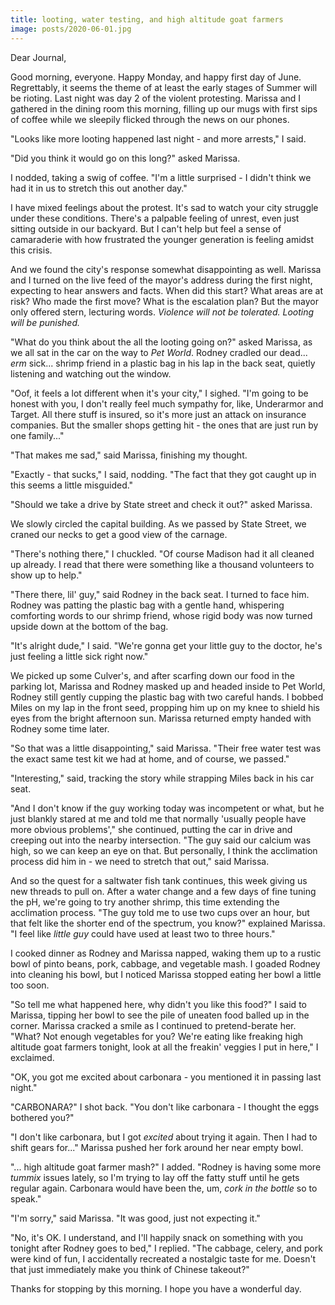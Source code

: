 ```yaml
---
title: looting, water testing, and high altitude goat farmers
image: posts/2020-06-01.jpg
---
```


Dear Journal,

Good morning, everyone.  Happy Monday, and happy first day of June.
Regrettably, it seems the theme of at least the early stages of Summer
will be rioting.  Last night was day 2 of the violent protesting.
Marissa and I gathered in the dining room this morning, filling up our
mugs with first sips of coffee while we sleepily flicked through the
news on our phones.

"Looks like more looting happened last night - and more arrests," I
said.

"Did you think it would go on this long?" asked Marissa.

I nodded, taking a swig of coffee.  "I'm a little surprised - I didn't
think we had it in us to stretch this out another day."

I have mixed feelings about the protest.  It's sad to watch your city
struggle under these conditions.  There's a palpable feeling of
unrest, even just sitting outside in our backyard.  But I can't help
but feel a sense of camaraderie with how frustrated the younger
generation is feeling amidst this crisis.

And we found the city's response somewhat disappointing as well.
Marissa and I turned on the live feed of the mayor's address during
the first night, expecting to hear answers and facts.  When did this
start?  What areas are at risk?  Who made the first move?  What is the
escalation plan?  But the mayor only offered stern, lecturing words.
_Violence will not be tolerated.  Looting will be punished._

"What do you think about the all the looting going on?" asked Marissa,
as we all sat in the car on the way to _Pet World_.  Rodney cradled
our dead... _erm_ sick... shrimp friend in a plastic bag in his lap in
the back seat, quietly listening and watching out the window.

"Oof, it feels a lot different when it's your city," I sighed.  "I'm
going to be honest with you, I don't really feel much sympathy for,
like, Underarmor and Target.  All there stuff is insured, so it's more
just an attack on insurance companies.  But the smaller shops getting
hit - the ones that are just run by one family..."

"That makes me sad," said Marissa, finishing my thought.

"Exactly - that sucks," I said, nodding.  "The fact that they got
caught up in this seems a little misguided."

"Should we take a drive by State street and check it out?" asked
Marissa.

We slowly circled the capital building.  As we passed by State Street,
we craned our necks to get a good view of the carnage.

"There's nothing there," I chuckled.  "Of course Madison had it all
cleaned up already.  I read that there were something like a thousand
volunteers to show up to help."

"There there, lil' guy," said Rodney in the back seat.  I turned to face
him.  Rodney was patting the plastic bag with a gentle hand,
whispering comforting words to our shrimp friend, whose rigid body was
now turned upside down at the bottom of the bag.

"It's alright dude," I said.  "We're gonna get your little guy to the
doctor, he's just feeling a little sick right now."

We picked up some Culver's, and after scarfing down our food in the
parking lot, Marissa and Rodney masked up and headed inside to Pet
World, Rodney still gently cupping the plastic bag with two careful
hands.  I bobbed Miles on my lap in the front seed, propping him up on
my knee to shield his eyes from the bright afternoon sun.  Marissa
returned empty handed with Rodney some time later.

"So that was a little disappointing," said Marissa.  "Their free water
test was the exact same test kit we had at home, and of course, we
passed."

"Interesting," said, tracking the story while strapping Miles back in
his car seat.

"And I don't know if the guy working today was incompetent or what,
but he just blankly stared at me and told me that normally 'usually
people have more obvious problems'," she continued, putting the car in
drive and creeping out into the nearby intersection.  "The guy said
our calcium was high, so we can keep an eye on that.  But personally,
I think the acclimation process did him in - we need to stretch that
out," said Marissa.

And so the quest for a saltwater fish tank continues, this week giving
us new threads to pull on.  After a water change and a few days of
fine tuning the pH, we're going to try another shrimp, this time
extending the acclimation process.  "The guy told me to use two cups
over an hour, but that felt like the shorter end of the spectrum, you
know?" explained Marissa.  "I feel like _little guy_ could have used
at least two to three hours."

I cooked dinner as Rodney and Marissa napped, waking them up to a
rustic bowl of pinto beans, pork, cabbage, and vegetable mash.  I
goaded Rodney into cleaning his bowl, but I noticed Marissa stopped
eating her bowl a little too soon.

"So tell me what happened here, why didn't you like this food?" I said
to Marissa, tipping her bowl to see the pile of uneaten food balled up
in the corner.  Marissa cracked a smile as I continued to
pretend-berate her.  "What?  Not enough vegetables for you?  We're
eating like freaking high altitude goat farmers tonight, look at all
the freakin' veggies I put in here," I exclaimed.

"OK, you got me excited about carbonara - you mentioned it in passing
last night."

"CARBONARA?" I shot back.  "You don't like carbonara - I thought the
eggs bothered you?"

"I don't like carbonara, but I got _excited_ about trying it again.
Then I had to shift gears for..." Marissa pushed her fork around her
near empty bowl.

"... high altitude goat farmer mash?" I added.  "Rodney is having some
more _tummix_ issues lately, so I'm trying to lay off the fatty stuff
until he gets regular again.  Carbonara would have been the, um, _cork
in the bottle_ so to speak."

"I'm sorry," said Marissa.  "It was good, just not expecting it."

"No, it's OK.  I understand, and I'll happily snack on something with
you tonight after Rodney goes to bed," I replied.  "The cabbage,
celery, and pork were kind of fun, I accidentally recreated a
nostalgic taste for me.  Doesn't that just immediately make you think
of Chinese takeout?"

Thanks for stopping by this morning.  I hope you have a wonderful day.
